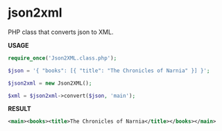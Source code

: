 # json2xml
PHP class that converts json to XML.

**USAGE**
````php
require_once('Json2XML.class.php');

$json = '{ "books": [{ "title": "The Chronicles of Narnia" }] }';

$json2xml = new Json2XML();

$xml = $json2xml->convert($json, 'main');
````

**RESULT**
````xml
<main><books><title>The Chronicles of Narnia</title></books></main>
```` 
